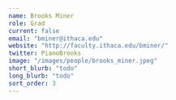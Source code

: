 ```yaml
---
name: Brooks Miner
role: Grad
current: false
email: "bminer@ithaca.edu"
website: "http://faculty.ithaca.edu/bminer/"
twitter: PianoBrooks
image: "/images/people/brooks_miner.jpeg"
short_blurb: "todo"
long_blurb: "todo"
sort_order: 3
---
```

